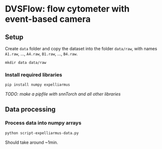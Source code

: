 # DVSFlow: flow cytometer with event-based camera 

## Setup

Create `data` folder and copy the dataset into the folder `data/raw`, with names `A1.raw`, ..., `A4.raw`, `B1.raw`, ..., `B4.raw`. 

```
mkdir data data/raw
```

### Install required libraries

```bash
pip install numpy expelliarmus
```

*TODO: make a pipfile with snnTorch and all other libraries*

## Data processing

### Process data into numpy arrays

```bash
python script-expelliarmus-data.py
```

Should take around ~1min. 
